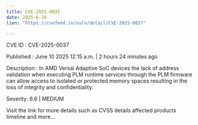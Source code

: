 ```yaml
---
title: CVE-2025-0037
date: 2025-6-10
lien: "https://cvefeed.io/vuln/detail/CVE-2025-0037"

---
```


CVE ID : CVE-2025-0037

Published :  June 10
2025
12:15 a.m. | 2 hours
24 minutes ago

Description : In AMD Versal Adaptive SoC devices
the lack of address validation when executing PLM runtime services through the PLM firmware can allow access to isolated or protected memory spaces
resulting in the loss of integrity and confidentiality.

Severity: 6.6 | MEDIUM

Visit the link for more details
such as CVSS details
affected products
timeline
and more...
